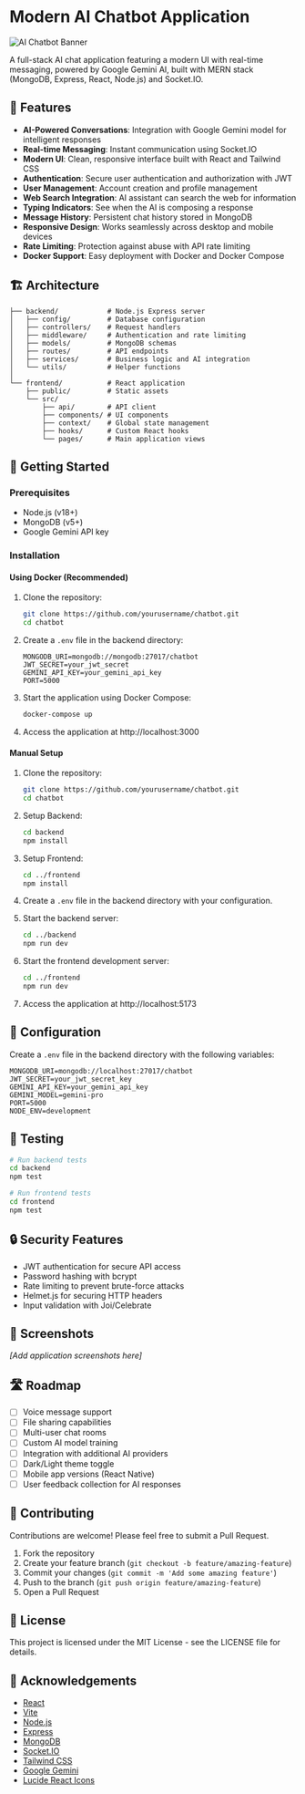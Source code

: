 # Modern AI Chatbot Application

![AI Chatbot Banner](https://via.placeholder.com/1200x300/4F46E5/FFFFFF/?text=AI+Chatbot)

A full-stack AI chat application featuring a modern UI with real-time messaging, powered by Google Gemini AI, built with MERN stack (MongoDB, Express, React, Node.js) and Socket.IO.

## 🌟 Features

- **AI-Powered Conversations**: Integration with Google Gemini model for intelligent responses
- **Real-time Messaging**: Instant communication using Socket.IO
- **Modern UI**: Clean, responsive interface built with React and Tailwind CSS
- **Authentication**: Secure user authentication and authorization with JWT
- **User Management**: Account creation and profile management
- **Web Search Integration**: AI assistant can search the web for information
- **Typing Indicators**: See when the AI is composing a response
- **Message History**: Persistent chat history stored in MongoDB
- **Responsive Design**: Works seamlessly across desktop and mobile devices
- **Rate Limiting**: Protection against abuse with API rate limiting
- **Docker Support**: Easy deployment with Docker and Docker Compose

## 🏗️ Architecture

```
├── backend/            # Node.js Express server
│   ├── config/         # Database configuration
│   ├── controllers/    # Request handlers
│   ├── middleware/     # Authentication and rate limiting
│   ├── models/         # MongoDB schemas
│   ├── routes/         # API endpoints
│   ├── services/       # Business logic and AI integration
│   └── utils/          # Helper functions
│
└── frontend/           # React application
    ├── public/         # Static assets
    └── src/
        ├── api/        # API client
        ├── components/ # UI components
        ├── context/    # Global state management
        ├── hooks/      # Custom React hooks
        └── pages/      # Main application views
```

## 🚀 Getting Started

### Prerequisites

- Node.js (v18+)
- MongoDB (v5+)
- Google Gemini API key

### Installation

#### Using Docker (Recommended)

1. Clone the repository:
   ```bash
   git clone https://github.com/yourusername/chatbot.git
   cd chatbot
   ```

2. Create a `.env` file in the backend directory:
   ```
   MONGODB_URI=mongodb://mongodb:27017/chatbot
   JWT_SECRET=your_jwt_secret
   GEMINI_API_KEY=your_gemini_api_key
   PORT=5000
   ```

3. Start the application using Docker Compose:
   ```bash
   docker-compose up
   ```

4. Access the application at http://localhost:3000

#### Manual Setup

1. Clone the repository:
   ```bash
   git clone https://github.com/yourusername/chatbot.git
   cd chatbot
   ```

2. Setup Backend:
   ```bash
   cd backend
   npm install
   ```

3. Setup Frontend:
   ```bash
   cd ../frontend
   npm install
   ```

4. Create a `.env` file in the backend directory with your configuration.

5. Start the backend server:
   ```bash
   cd ../backend
   npm run dev
   ```

6. Start the frontend development server:
   ```bash
   cd ../frontend
   npm run dev
   ```

7. Access the application at http://localhost:5173

## 🔧 Configuration

Create a `.env` file in the backend directory with the following variables:

```
MONGODB_URI=mongodb://localhost:27017/chatbot
JWT_SECRET=your_jwt_secret_key
GEMINI_API_KEY=your_gemini_api_key
GEMINI_MODEL=gemini-pro
PORT=5000
NODE_ENV=development
```

## 🧪 Testing

```bash
# Run backend tests
cd backend
npm test

# Run frontend tests
cd frontend
npm test
```

## 🔒 Security Features

- JWT authentication for secure API access
- Password hashing with bcrypt
- Rate limiting to prevent brute-force attacks
- Helmet.js for securing HTTP headers
- Input validation with Joi/Celebrate

## 📱 Screenshots

*[Add application screenshots here]*

## 🛣️ Roadmap

- [ ] Voice message support
- [ ] File sharing capabilities
- [ ] Multi-user chat rooms
- [ ] Custom AI model training
- [ ] Integration with additional AI providers
- [ ] Dark/Light theme toggle
- [ ] Mobile app versions (React Native)
- [ ] User feedback collection for AI responses

## 🤝 Contributing

Contributions are welcome! Please feel free to submit a Pull Request.

1. Fork the repository
2. Create your feature branch (`git checkout -b feature/amazing-feature`)
3. Commit your changes (`git commit -m 'Add some amazing feature'`)
4. Push to the branch (`git push origin feature/amazing-feature`)
5. Open a Pull Request

## 📄 License

This project is licensed under the MIT License - see the LICENSE file for details.

## 👏 Acknowledgements

- [React](https://reactjs.org/)
- [Vite](https://vitejs.dev/)
- [Node.js](https://nodejs.org/)
- [Express](https://expressjs.com/)
- [MongoDB](https://www.mongodb.com/)
- [Socket.IO](https://socket.io/)
- [Tailwind CSS](https://tailwindcss.com/)
- [Google Gemini](https://ai.google.dev/)
- [Lucide React Icons](https://lucide.dev/)
